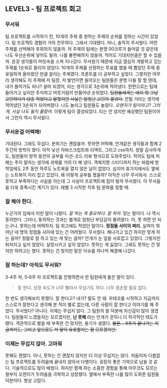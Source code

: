 ## LEVEL3 - 팀 프로젝트 회고



### 무서워
 팀 프로젝트를 시작하기 전, 10개의 주제 중 원하는 주제의 순위를 정하는 시간이 있었다. 팀 프로젝트 경험이 거의 전무하다. 그래서 기대됐다. 아니, 솔직히 무서웠다. 어떤 주제를 선택해야 후회하지 않을까. 저 주제의 팀에는 분명 00크루가 들어갈 것 같은데 나도 우선순위에 넣어도 될까. 나를 불편해하지 않을까. 적어도 기대치만큼은 할 수 있을까. 온갖 생각들이 머릿속을 스쳐 지나갔다. 
 무서웠기 때문에 지금 열심히 개발하고 있는 주제를 1순위로 올리지 않았다. 10개의 주제를 선정하는 투표를 했을 때 뽑았던 주제 중 유일하게 올라왔던 만큼 끌리는 주제였다. 프론트를 더 공부하고 싶었다. 그렇지만 아무리 생각해도 이 주제에 저 팀장, 저 발언이면 들어오는 팀원들은 분명 다들 잘 할 텐데, 내가 들어가도 되나? 설마 되겠어, 라는 생각으로 3순위에 적어냈다. 한편으로는 팀에 들어가고 싶지만 주저하고 머뭇거림이 만들어낸 순위였다. ~~팀원들에게는 에이 뭐 그냥 고민하다가 대충 적었다고 말했지만 사실은 엄청난 고민의 결과다.~~ 
 안될 거라는 생각에 적어냈던 3순위가 되어버렸다. 나도 놀라고 팀원들도 놀랐다. *오렌지가 팀이라고? 그러게, 사실 나도 될지 몰랐어.* 이렇게 팀이 결성되었다. 티는 안 냈지만 예상했던 팀원이어서 그런지 역시 무서웠다.



### 무서운걸 어떡해!
 기대된다. 그래도 무섭다. 분위기는 괜찮을까. 못하면 어떡해. 안개같은 생각들과 함께 2주간의 방학이 왔다. 아직 낯선 자바스크립트와 리액트, 그리고 css까지. 정말 감사하게도, 팀원들이 방학 동안의 공부를 미션-코드 리뷰 형식으로 도와주었다. 적어도 팀에 피해는 주지 말자는 생각에 과제를 거의 다 해 냈다. 객체지향 스터디까지 하는 바람에 방학임에도 2주 동안 하루도 노트북을 열지 않은 날이 없었다. 심지어 휴가지에서도 옆에는 노트북이 자리 잡고 있었다. 
 왜 이렇게 공부를 했을까? 아직은 너무 무서워서. 스스로 못하고 부족하다는 사실을 아는데 그 사실이 프로젝트에 짐이 될까 무서웠다. 이 무서움을 더욱 증폭시킨 계기가 있다. 레벨 3 시작한 직후 팀 문화를 정할 때.



### 잘 해야 한다.
 누군가의 입에서 이런 말이 나왔다. *잘 하는 게 중요하다. 잘 하자.* 맞는 말이다. 나 역시 동의한다. 그러나, 동의하는 것과는 별개로 엄청난 부담감이 몰려왔다. 아, 못 하면 안 되는구나. 못하는데 어떡하지. 
 팀 회고에도 적었던 말이다. **정점들 사이의 쩌리**. 실력이 뛰어난 네 명의 정점들 사이에 있는 건 어려웠다. 무서웠다. 해나가고 있긴 하지만 맞게 하는 걸까? 정말로 잘 하고 있는 게 맞는 걸까? 안개가 눈 앞을 사로잡고 있었다. 그렇지만 뒤처지고 싶지 않았다. 실망시키고 싶지 않았다. 못하는 게 싫었다. 
 그래도 못하는 건 맞지만 하려고는 했다. 못하는 건 맞지만 맡은 이슈를 하나씩 해결해 나갔다. 



### 잘 하는데? 아직도 무서워?
 3-4주 차, 5-6주 차 프로젝트를 진행하면서 한 팀원에게 들은 말이 있다. 
 > 잘 한다. 성장 속도가 너무 빨라서 무섭기도 하다. 너무 겸손할 필요 없다.

 한 번도 생각해보지 못했다. 잘 한다고? 내가? 말도 안 돼. 우테코를 시작하고 지금까지 스스로가 잘한다고 생각해 본 적이 별로 없는데, 다른 사람이 잘 한다고 이야기를 해 주었다. 무서웠다? 아니다. 이제는 무섭지 않다. 그 팀원의 말 덕분에 자신감이 많이 생겼다. 
 팀원들이 느꼈을지는 모르겠지만, **난 못해** 라는 안개가 걷히니 더 적극적인 태도가 됐다. 객관적으로 봤을 때 부족한 건 맞지만, 용기가 생겼다. 
 ~~물론... 8주가 끝나가는 지금까지도, 그리고 앞으로도 저 말이 유효할지는 잘 모르겠지만.~~



### 이제는 무섭지 않아. 고마워
 못해도 괜찮다. 아니, 못하는 건 괜찮지 않지만 더 이상 무섭지는 않다. 처음이자 다름없는 팀 프로젝트를 두려움에 끝내지 않아서 다행이다. 굉장히 좋은 기억으로 남을 것 같다. 기술적으로도 많이 배웠다. 하지만 함께 하는 소중한 경험을 통해 아무것도 모르는 철부지 오렌지가 두려움을 극복하고 성장했다. 옆에서 부족한 나를 많이 도와준 팀원들 덕분이다. 항상 고맙다.

